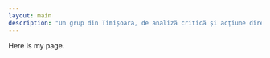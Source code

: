 ```yaml
---
layout: main
description: "Un grup din Timișoara, de analiză critică și acțiune directă, care luptă împotriva discriminării și inegalității sociale și economice."
---
```


Here is my page.